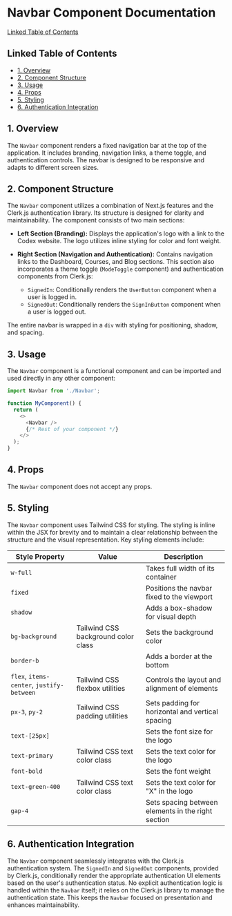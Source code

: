 # Navbar Component Documentation

[Linked Table of Contents](#linked-table-of-contents)

## Linked Table of Contents

* [1. Overview](#1-overview)
* [2. Component Structure](#2-component-structure)
* [3. Usage](#3-usage)
* [4. Props](#4-props)
* [5. Styling](#5-styling)
* [6. Authentication Integration](#6-authentication-integration)


## 1. Overview

The `Navbar` component renders a fixed navigation bar at the top of the application. It includes branding, navigation links, a theme toggle, and authentication controls.  The navbar is designed to be responsive and adapts to different screen sizes.


## 2. Component Structure

The `Navbar` component utilizes a combination of Next.js features and the Clerk.js authentication library.  Its structure is designed for clarity and maintainability.  The component consists of two main sections:

* **Left Section (Branding):** Displays the application's logo with a link to the Codex website.  The logo utilizes inline styling for color and font weight.

* **Right Section (Navigation and Authentication):** Contains navigation links to the Dashboard, Courses, and Blog sections.  This section also incorporates a theme toggle (`ModeToggle` component) and authentication components from Clerk.js:

    * `SignedIn`:  Conditionally renders the `UserButton` component when a user is logged in.
    * `SignedOut`: Conditionally renders the `SignInButton` component when a user is logged out.

The entire navbar is wrapped in a `div` with styling for positioning, shadow, and spacing.


## 3. Usage

The `Navbar` component is a functional component and can be imported and used directly in any other component:

```javascript
import Navbar from './Navbar';

function MyComponent() {
  return (
    <>
      <Navbar />
      {/* Rest of your component */}
    </>
  );
}
```

## 4. Props

The `Navbar` component does not accept any props.


## 5. Styling

The `Navbar` component uses Tailwind CSS for styling.  The styling is inline within the JSX for brevity and to maintain a clear relationship between the structure and the visual representation.  Key styling elements include:

| Style Property     | Value                               | Description                                      |
|----------------------|---------------------------------------|--------------------------------------------------|
| `w-full`            |                                       | Takes full width of its container                 |
| `fixed`             |                                       | Positions the navbar fixed to the viewport       |
| `shadow`            |                                       | Adds a box-shadow for visual depth               |
| `bg-background`     | Tailwind CSS background color class     | Sets the background color                        |
| `border-b`          |                                       | Adds a border at the bottom                       |
| `flex`, `items-center`, `justify-between` | Tailwind CSS flexbox utilities | Controls the layout and alignment of elements    |
| `px-3`, `py-2`       | Tailwind CSS padding utilities        | Sets padding for horizontal and vertical spacing |
| `text-[25px]`       |                                       | Sets the font size for the logo                  |
| `text-primary`      | Tailwind CSS text color class          | Sets the text color for the logo                 |
| `font-bold`         |                                       | Sets the font weight                             |
| `text-green-400`    | Tailwind CSS text color class          | Sets the text color for "X" in the logo         |
| `gap-4`             |                                       | Sets spacing between elements in the right section |


## 6. Authentication Integration

The `Navbar` component seamlessly integrates with the Clerk.js authentication system.  The `SignedIn` and `SignedOut` components, provided by Clerk.js, conditionally render the appropriate authentication UI elements based on the user's authentication status.  No explicit authentication logic is handled within the `Navbar` itself; it relies on the Clerk.js library to manage the authentication state.  This keeps the `Navbar` focused on presentation and enhances maintainability.
